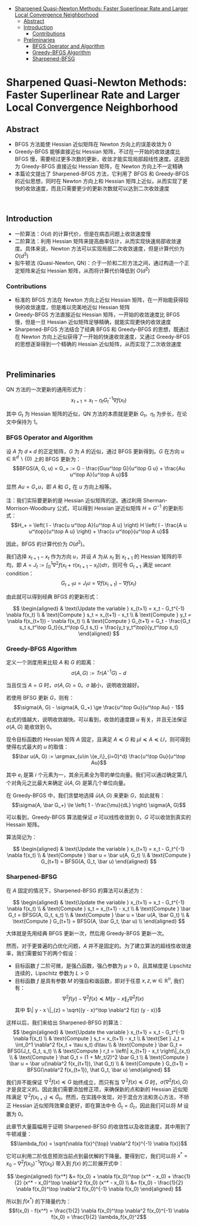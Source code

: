
- [Sharpened Quasi-Newton Methods: Faster Superlinear Rate and Larger Local Convergence Neighborhood](#sharpened-quasi-newton-methods-faster-superlinear-rate-and-larger-local-convergence-neighborhood)
    - [Abstract](#abstract)
    - [Introduction](#introduction)
        - [Contributions](#contributions)
    - [Preliminaries](#preliminaries)
        - [BFGS Operator and Algorithm](#bfgs-operator-and-algorithm)
        - [Greedy-BFGS Algorithm](#greedy-bfgs-algorithm)
        - [Sharpened-BFSG](#sharpened-bfsg)




# Sharpened Quasi-Newton Methods: Faster Superlinear Rate and Larger Local Convergence Neighborhood
## Abstract
- BFGS 方法能使 Hessian 近似矩阵在 Newton 方向上的误差收敛为 0
- Greedy-BFGS 能够直接近似 Hessian 矩阵，不过在一开始的收敛速度比 BFGS 慢，需要经过更多次数的更新，收敛才能实现局部超线性速度。这是因为 Greedy-BFGS 直接近似 Hessian 矩阵，在 Newton 方向上不一定精确
- 本篇论文提出了 Sharpened-BFGS 方法，它利用了 BFGS 和 Greedy-BFGS 的近似思想，同时在 Newton 方向上和 Hessian 矩阵上近似，从而实现了更快的收敛速度，而且只需要更少的更新次数就可以达到二次收敛速度





<br>

## Introduction
- 一阶算法：$O(d)$ 的计算代价，但是在病态问题上收敛速度慢
- 二阶算法：利用 Hessian 矩阵来提高曲率估计，从而实现快速局部收敛速度。具体来说，Newton 方法可以实现局部二次收敛速度，但是计算代价为 $O(d^3)$
- 拟牛顿法 (Quasi-Newton, QN)：介于一阶和二阶方法之间，通过构造一个正定矩阵来近似 Hessian 矩阵，从而将计算代价降低到 $O(d^2)$

### Contributions
- 标准的 BFGS 方法在 Newton 方向上近似 Hessian 矩阵，在一开始能获得较快的收敛速度，但是难以完美地近似 Hessian 矩阵
- Greedy-BFGS 方法直接近似 Hessian 矩阵，一开始的收敛速度比 BFGS 慢，但是一旦 Hessian 近似矩阵足够精确，就能实现更快的收敛速度
- Sharpened-BFGS 方法结合了经典 BFGS 和 Greedy-BFGS 的思想，既通过在 Newton 方向上近似获得了一开始的快速收敛速度，又通过 Greedy-BFGS 的思想逐渐得到一个精确的 Hessian 近似矩阵，从而实现了二次收敛速度





<br>

## Preliminaries
QN 方法的一次更新的通用形式为： $$x_{t+1} = x_t - \eta_t G_t^{-1} \nabla f(x_t)$$

其中 $G_t$ 为 Hessian 矩阵的近似，QN 方法的本质就是更新 $G_t$。$\eta_t$ 为步长，在论文中保持为 1。

### BFGS Operator and Algorithm
设 $A$ 为 $d\times d$ 的正定矩阵，$G$ 为 $A$ 的近似，通过 BFGS 更新得到。$G$ 在方向 $u\in \mathbb{R}^d\backslash\{0\}$ 上的 BFGS 更新为：$$BFGS(A, G, u) = G_+ := G - \frac{Guu^\top G}{u^\top G u} + \frac{Au u^\top A}{u^\top A u}$$

显然 $Au = G_+u$，即 $A$ 和 $G_+$ 在 $u$ 方向上相等。

注：我们实际要更新的是 Hessian 近似矩阵的逆。通过利用 Sherman-Morrison-Woodbury 公式，可以得到 Hessian 逆近似矩阵 $H = G^{−1}$ 的更新形式：$$H_+ = \left( I - \frac{u u^\top A}{u^\top A u} \right) H \left( I - \frac{A u u^\top}{u^\top A u} \right) + \frac{u u^\top}{u^\top A u}$$

因此，BFGS 的计算代价为 $O(d^2)$。

我们选择 $x_{t+1} - x_t$ 作为方向 $u$，并设 $A$ 为从 $x_t$ 到 $x_{t+1}$ 的 Hessian 矩阵的平均，即 $A = J_t := \int_0^1 \nabla^2 f(x_t + \tau(x_{t+1} - x_t)) d\tau$，则可令 $G_{t+1}$ 满足 secant condition： $$G_{t+1}u = J_tu = \nabla f(x_{t+1}) - \nabla f(x_t)$$

由此就可以得到经典 BFGS 的更新形式：

$$
\begin{aligned}
  & \text{Update the variable } x_{t+1} = x_t - G_t^{-1} \nabla f(x_t) \\
  & \text{Compute } s_t = x_{t+1} - x_t \\
  & \text{Compute } y_t = \nabla f(x_{t+1}) - \nabla f(x_t) \\
  & \text{Compute } G_{t+1} = G_t - \frac{G_t s_t s_t^\top G_t}{s_t^\top G_t s_t} + \frac{y_t y_t^\top}{y_t^\top s_t}
\end{aligned}
$$

### Greedy-BFGS Algorithm
定义一个测度用来比较 $A$ 和 $G$ 的距离：$$\sigma(A, G) := Tr(A^{-1}G) - d$$

当且仅当 $A = G$ 时，$\sigma(A, G) = 0$。$\sigma$ 越小，说明收敛越好。

若使用 BFSG 更新 $G$，则有：$$\sigma(A, G) - \sigma(A, G_+) \ge \frac{u^\top Gu}{u^\top Au} - 1$$

右式的值越大，说明收敛越快。可以看到，收敛的速度跟 $u$ 有关，并且无法保证 $\sigma(A, G)$ 能收敛到 0。

现令目标函数的 Hessian 矩阵 $A$ 固定，且满足 $A \preceq G$ 和 $\mu I \preceq A \preceq LI$，则可得到使得右式最大的 $u$ 的取值：$$\bar u(A, G) := \argmax_{u\in \{e_i\}_{i=0}^d} \frac{u^\top Gu}{u^\top Au}$$

其中 $e_i$ 是第 $i$ 个元素为一，其余元素全为零的单位向量。我们可以通过确定第几个对角元之比最大来确定 $\bar{u}(A, G)$ 是第几个单位向量。

在 Greedy-BFGS 中，我们贪婪地选择 $\bar u(A, G)$ 来更新 $G$，如此就有：$$\sigma(A, \bar G_+) \le \left( 1 - \frac{\mu}{dL} \right) \sigma(A, G)$$

可以看到，Greedy-BFGS 算法能保证 $\sigma$ 可以线性收敛到 0，$G$ 可以收敛到真实的 Hessain 矩阵。

算法简记为：

$$
\begin{aligned}
  & \text{Update the variable } x_{t+1} = x_t - G_t^{-1} \nabla f(x_t) \\
  & \text{Compute } \bar u = \bar u(A, G_t) \\
  & \text{Compute } G_{t+1} = BFSG(A, G_t, \bar u)
\end{aligned}
$$

### Sharpened-BFSG
在 $A$ 固定的情况下，Sharpened-BFSG 的算法可以表述为：

$$
\begin{aligned}
  & \text{Update the variable } x_{t+1} = x_t - G_t^{-1} \nabla f(x_t) \\
  & \text{Compute } s_t = x_{t+1} - x_t \\
  & \text{Compute } \bar G_t = BFSG(A, G_t, s_t) \\
  & \text{Compute } \bar u = \bar u(A, \bar G_t) \\
  & \text{Compute } G_{t+1} = BFSG(A, \bar G_t, \bar u) \\
\end{aligned}
$$

大体就是先用经典 BFGS 更新一次，然后用 Greedy-BFGS 更新一次。

然而，对于更普遍的凸优化问题，$A$ 并不是固定的。为了建立算法的超线性收敛速率，我们需要如下的两个假设：
- 目标函数 $f$ 二阶可微，是强凸函数，强凸参数为 $\mu > 0$，且其梯度是 Lipschitz 连续的，Lipschitz 参数为 $L > 0$
- 目标函数 $f$ 是具有参数 $M$ 的强自和谐函数，即对于任意 $x, z, w \in \mathbb{R}^n$, 我们有：$$\nabla^2 f(y) - \nabla^2 f(x) \preceq M\| y - x \|_{z} \nabla^2 f(x)$$ 其中 $\| y - x \|_{z} = \sqrt{(y - x)^\top \nabla^2 f(z) (y - x)}$

这样以后，我们来给出 Sharpened-BFSG 的算法：
$$
\begin{aligned}
  & \text{Update the variable } x_{t+1} = x_t - G_t^{-1} \nabla f(x_t) \\
  & \text{Compute } s_t = x_{t+1} - x_t \\
  & \text{Set } J_t = \int_0^1 \nabla^2 f(x_t + \tau s_t) d\tau \\
  & \text{Compute } \bar G_t = BFSG(J_t, G_t, s_t) \\
  & \text{Compute } r_t = \left\| x_{t+1} - x_t \right\|_{x_t} \\
  & \text{Compute } \hat G_t = (1 + Mr_t/2)^2 \bar G_t \\
  & \text{Compute } \bar u = \bar u(\nabla^2 f(x_{t+1}), \hat G_t) \\
  & \text{Compute } G_{t+1} = BFSG(\nabla^2 f(x_{t+1}), \hat G_t, \bar u) 
\end{aligned}
$$

我们并不能保证 $\nabla^2 f(x) \preceq G$ 始终成立，而只有当 $\nabla^2 f(x) \preceq G$ 时，$\sigma(\nabla^2 f(x), G)$ 才是良定义的。因此我们需要添加修正项，来确保新的点和新的 Hessian 近似矩阵满足 $\nabla^2 f(x_{t+1}) \preceq \bar{G}_t$。然而，在实践中发现，对于混合方法和贪心方法，不矫正 Hessian 近似矩阵效果会更好，即在算法中令 $\hat{G}_t = \bar{G}_t$，因此我们可以将 $M$ 设置为 0。

此章节大量篇幅用于证明 Sharpened-BFSG 的收敛性以及收敛速度，其中用到了牛顿减量： $$\lambda_f(x) = \sqrt{\nabla f(x)^{\top} \nabla^2 f(x)^{-1} \nabla f(x)}$$

它可以利用二阶信息预测当前点到最优解的下降量。要得到它，我们可以将 $x^* = x_0 - \nabla^2 f(x_0)^{-1} \nabla f(x_0)$ 带入到 $f(x)$ 的二阶展开式中：

$$
\begin{aligned}
  f(x^*) &= f(x_0) + \nabla f(x_0)^\top (x^* - x_0) + \frac{1}{2} (x^* - x_0)^\top \nabla^2 f(x_0) (x^* - x_0) \\
  &= f(x_0) - \frac{1}{2} \nabla f(x_0)^\top \nabla^2 f(x_0)^{-1} \nabla f(x_0)
\end{aligned}
$$

所以到 $f(x^*)$ 的下降量约为： $$f(x_0) - f(x^*) = \frac{1}{2} \nabla f(x_0)^\top \nabla^2 f(x_0)^{-1} \nabla f(x_0) = \frac{1}{2} \lambda_f(x_0)^2$$
